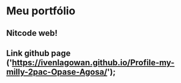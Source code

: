 # Meu portfólio

## Nitcode web!

## Link github page ('https://ivenlagowan.github.io/Profile-my-milly-2pac-Opase-Agosa/');